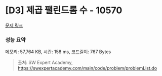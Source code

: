 # [D3] 제곱 팰린드롬 수 - 10570 

[문제 링크](https://swexpertacademy.com/main/code/problem/problemDetail.do?contestProbId=AXO72aaqPrcDFAXS) 

### 성능 요약

메모리: 57,764 KB, 시간: 158 ms, 코드길이: 767 Bytes



> 출처: SW Expert Academy, https://swexpertacademy.com/main/code/problem/problemList.do
